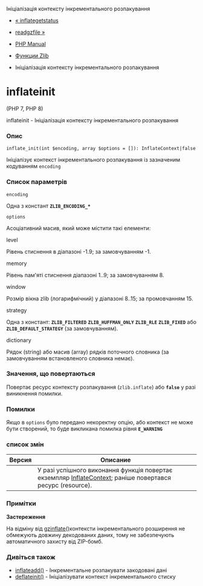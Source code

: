 Ініціалізація контексту інкрементального розпакування

-   [« inflategetstatus](function.inflate-get-status.html)
    
-   [readgzfile »](function.readgzfile.md)
    
-   [PHP Manual](index.md)
    
-   [Функции Zlib](ref.zlib.md)
    
-   Ініціалізація контексту інкрементального розпакування
    

# inflateinit

(PHP 7, PHP 8)

inflateinit - Ініціалізація контексту інкрементального розпакування

### Опис

```methodsynopsis
inflate_init(int $encoding, array $options = []): InflateContext|false
```

Ініціалізує контекст інкрементального розпакування із зазначеним кодуванням `encoding`

### Список параметрів

`encoding`

Одна з констант **`ZLIB_ENCODING_*`**

`options`

Асоціативний масив, який може містити такі елементи:

level

Рівень стиснення в діапазоні -1.9; за замовчуванням -1.

memory

Рівень пам'яті стиснення діапазоні 1..9; за замовчуванням 8.

window

Розмір вікна zlib (логарифмічний) у діапазоні 8..15; за промовчанням 15.

strategy

Одна з констант: **`ZLIB_FILTERED`** **`ZLIB_HUFFMAN_ONLY`** **`ZLIB_RLE`** **`ZLIB_FIXED`** або **`ZLIB_DEFAULT_STRATEGY`** (за замовчуванням).

dictionary

Рядок (string) або масив (array) рядків поточного словника (за замовчуванням встановленого словника немає).

### Значення, що повертаються

Повертає ресурс контексту розпакування (`zlib.inflate`) або **`false`** у разі виникнення помилки.

### Помилки

Якщо в `options` було передано некоректну опцію, або контекст не може бути створений, то буде викликана помилка рівня **`E_WARNING`**

### список змін

| Версия | Описание |
| --- | --- |
|  | У разі успішного виконання функція повертає екземпляр [InflateContext](class.inflatecontext.md); раніше повертався ресурс (resource). |

### Примітки

**Застереження**

На відміну від [gzinflate()](function.gzinflate.md)контексти інкрементального розширення не обмежують довжину декодованих даних, тому не забезпечують автоматичного захисту від ZIP-бомб.

### Дивіться також

-   [inflateadd()](function.inflate-add.html) - Інкрементальне розпакувати закодовані дані
-   [deflateinit()](function.deflate-init.html) - Ініціалізувати контекст інкрементального стиску